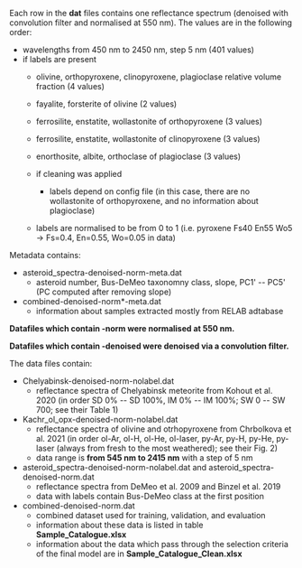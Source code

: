Each row in the **dat** files contains one reflectance spectrum (denoised with convolution filter and normalised at 550 nm). The values are in the following order:
  - wavelengths from 450 nm to 2450 nm, step 5 nm (401 values)
  - if labels are present
    - olivine, orthopyroxene, clinopyroxene, plagioclase relative volume fraction (4 values)
    - fayalite, forsterite of olivine (2 values)
    - ferrosilite, enstatite, wollastonite of orthopyroxene (3 values)
    - ferrosilite, enstatite, wollastonite of clinopyroxene (3 values)
    - enorthosite, albite, orthoclase of plagioclase (3 values)
    
    - if cleaning was applied
      - labels depend on config file (in this case, there are no wollastonite of orthopyroxene, and no information about plagioclase)

    - labels are normalised to be from 0 to 1 (i.e. pyroxene Fs40 En55 Wo5 -> Fs=0.4, En=0.55, Wo=0.05 in data)
 

Metadata contains:
  - asteroid_spectra-denoised-norm-meta.dat
    - asteroid number, Bus-DeMeo taxonomny class, slope, PC1' -- PC5' (PC computed after removing slope)
  - combined-denoised-norm*-meta.dat
    - information about samples extracted mostly from RELAB adtabase


**Datafiles which contain -norm were normalised at 550 nm.**

**Datafiles which contain -denoised were denoised via a convolution filter.**

The data files contain:
- Chelyabinsk-denoised-norm-nolabel.dat
  - reflectance spectra of Chelyabinsk meteorite from Kohout et al. 2020 (in order SD 0% -- SD 100%, IM 0% -- IM 100%; SW 0 -- SW 700; see their Table 1)
- Kachr_ol_opx-denoised-norm-nolabel.dat
  - reflectance spectra of olivine and otrhopyroxene from Chrbolkova et al. 2021 (in order ol-Ar, ol-H, ol-He, ol-laser, py-Ar, py-H, py-He, py-laser (always from fresh to the most weathered); see their Fig. 2)
  - data range is **from 545 nm to 2415 nm** with a step of 5 nm
- asteroid_spectra-denoised-norm-nolabel.dat and asteroid_spectra-denoised-norm.dat
  - reflectance spectra from DeMeo et al. 2009 and Binzel et al. 2019
  - data with labels contain Bus-DeMeo class at the first position
- combined-denoised-norm.dat
  - combined dataset used for training, validation, and evaluation
  - information about these data is listed in table **Sample_Catalogue.xlsx**
  - information about the data which pass through the selection criteria of the final model are in **Sample_Catalogue_Clean.xlsx**
